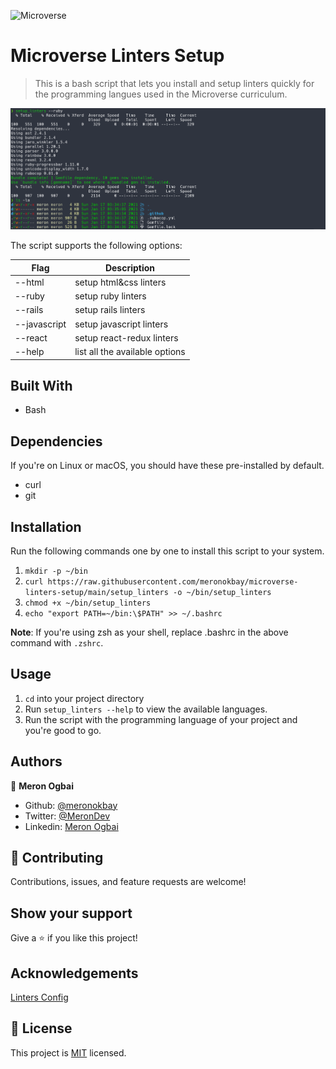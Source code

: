 ![Microverse](https://img.shields.io/badge/Microverse-blueviolet)

# Microverse Linters Setup

> This is a bash script that lets you install and setup linters quickly for the programming langues used in the Microverse curriculum.

![screenshot](./app_screenshot.png)

The script supports the following options:

|Flag         |Description                    |
|-------------|-------------------------------|
|--html       |setup html&css linters         |
|--ruby       |setup ruby linters             |
|--rails      |setup rails linters            |
|--javascript |setup javascript linters       |
|--react      |setup react-redux linters      |
|--help       |list all the available options |

## Built With

- Bash

## Dependencies

If you're on Linux or macOS, you should have these pre-installed by default.

- curl
- git

## Installation

Run the following commands one by one to install this script to your system.

1. `mkdir -p ~/bin`
1. `curl https://raw.githubusercontent.com/meronokbay/microverse-linters-setup/main/setup_linters -o ~/bin/setup_linters`
1. `chmod +x ~/bin/setup_linters`
1. `echo "export PATH=~/bin:\$PATH" >> ~/.bashrc`

**Note**: If you're using zsh as your shell, replace .bashrc in the above command with `.zshrc`.

## Usage

1. `cd` into your project directory
1. Run `setup_linters --help` to view the available languages.
1. Run the script with the programming language of your project and you're good to go.

## Authors

👤 **Meron Ogbai**

- Github: [@meronokbay](https://github.com/meronokbay)
- Twitter: [@MeronDev](https://twitter.com/MeronDev)
- Linkedin: [Meron Ogbai](https://linkedin.com/in/meron-ogbai/)

## 🤝 Contributing

Contributions, issues, and feature requests are welcome!

## Show your support

Give a ⭐️ if you like this project!

## Acknowledgements

[Linters Config](https://github.com/microverseinc/linters-config)

## 📝 License

This project is [MIT](./LICENSE) licensed.
